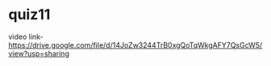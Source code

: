 # quiz11

video link- https://drive.google.com/file/d/14JoZw3244TrB0xgQoTqWkgAFY7QsGcW5/view?usp=sharing
